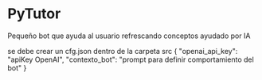 # PyTutor
Pequeño bot que ayuda al usuario refrescando conceptos ayudado por IA

se debe crear un cfg.json dentro de la carpeta src
{
  "openai_api_key": "apiKey OpenAI",
  "contexto_bot": "prompt para definir comportamiento del bot"
}
